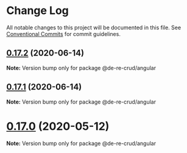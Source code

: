 # Change Log

All notable changes to this project will be documented in this file.
See [Conventional Commits](https://conventionalcommits.org) for commit guidelines.

## [0.17.2](https://github.com/DeReCrud/de-re-crud/tree/master/packages/angular/compare/v0.17.1...v0.17.2) (2020-06-14)

**Note:** Version bump only for package @de-re-crud/angular






## [0.17.1](https://github.com/DeReCrud/de-re-crud/tree/master/packages/angular/compare/v0.17.0...v0.17.1) (2020-06-14)

**Note:** Version bump only for package @de-re-crud/angular






# [0.17.0](https://github.com/DeReCrud/de-re-crud/tree/master/packages/angular/compare/v0.16.8...v0.17.0) (2020-05-12)

**Note:** Version bump only for package @de-re-crud/angular
